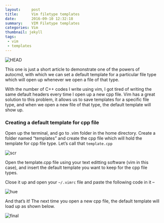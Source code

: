 ```yaml
---
layout:     post
title:      Vim filetype templates
date:       2016-09-10 12:32:18
summary:    VIM Filetype templates
categories: Vim
thumbnail: jekyll
tags:
 - vim
 - templates
---
```


![HEAD](https://rudranilbasublog.files.wordpress.com/2016/09/myimage.gif)

This one is just a short article to demonstrate one of the powers of autocmd, with which we can set a default template for a particular file type which will open up whenever we open a file of that type.

With the number of C++ codes I write using vim, I got tired of writing the same default headers every time I open up a new cpp file. Vim has a great solution to this problem, it allows us to save templates for a specific file type, and when we open a new file of that type, the default template will show up.

### Creating a default template for cpp file

Open up the terminal, and go to .vim folder in the home directory. Create a folder named “templates” and create the cpp file which will hold the template for cpp file type. Let’s call that ```template.cpp```

 
![scr](https://rudranilbasublog.files.wordpress.com/2016/09/screenshot-from-2016-09-10-134635.png)

Open the template.cpp file using your text editting software (vim in this case), and insert the default template you want to keep for the cpp file types.

Close it up and open your ```~/.vimrc``` file and paste the following code in it –

![hue](https://rudranilbasublog.files.wordpress.com/2016/09/hue.jpg)

And that’s it! The next time you open a new cpp file, the default template will load up as shown below.

![final](https://rudranilbasublog.files.wordpress.com/2016/09/myimage.gif)